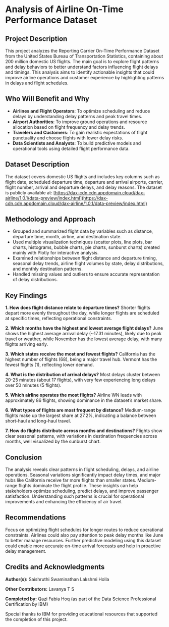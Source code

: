 # Analysis of Airline On-Time Performance Dataset

## Project Description

This project analyzes the Reporting Carrier On-Time Performance Dataset from the United States Bureau of Transportation Statistics, containing about 200 million domestic US flights. The main goal is to explore flight patterns and delay behaviors to better understand factors influencing flight delays and timings. This analysis aims to identify actionable insights that could improve airline operations and customer experience by highlighting patterns in delays and flight schedules.

## Who Will Benefit and Why

* **Airlines and Flight Operators**: To optimize scheduling and reduce delays by understanding delay patterns and peak travel times.
* **Airport Authorities**: To improve ground operations and resource allocation based on flight frequency and delay trends.
* **Travelers and Customers**: To gain realistic expectations of flight punctuality and choose flights with lower delay risks.
* **Data Scientists and Analysts**: To build predictive models and operational tools using detailed flight performance data.

## Dataset Description

The dataset covers domestic US flights and includes key columns such as flight date, scheduled departure time, departure and arrival airports, carrier, flight number, arrival and departure delays, and delay reasons. The dataset is publicly available at:
[https://dax-cdn.cdn.appdomain.cloud/dax-airline/1.0.1/data-preview/index.html](https://dax-cdn.cdn.appdomain.cloud/dax-airline/1.0.1/data-preview/index.html)

## Methodology and Approach

* Grouped and summarized flight data by variables such as distance, departure time, month, airline, and destination state.
* Used multiple visualization techniques (scatter plots, line plots, bar charts, histograms, bubble charts, pie charts, sunburst charts) created mainly with Plotly for interactive analysis.
* Examined relationships between flight distance and departure timing, seasonal delay trends, airline flight volumes by state, delay distributions, and monthly destination patterns.
* Handled missing values and outliers to ensure accurate representation of delay distributions.

## Key Findings

**1. How does flight distance relate to departure times?**
Shorter flights depart more evenly throughout the day, while longer flights are scheduled at specific times, reflecting operational constraints.

**2. Which months have the highest and lowest average flight delays?**
June shows the highest average arrival delay (\~17.31 minutes), likely due to peak travel or weather, while November has the lowest average delay, with many flights arriving early.

**3. Which states receive the most and fewest flights?**
California has the highest number of flights (68), being a major travel hub. Vermont has the fewest flights (1), reflecting lower demand.

**4. What is the distribution of arrival delays?**
Most delays cluster between 20-25 minutes (about 17 flights), with very few experiencing long delays over 50 minutes (5 flights).

**5. Which airline operates the most flights?**
Airline WN leads with approximately 86 flights, showing dominance in the dataset’s market share.

**6. What types of flights are most frequent by distance?**
Medium-range flights make up the largest share at 27.2%, indicating a balance between short-haul and long-haul travel.

**7. How do flights distribute across months and destinations?**
Flights show clear seasonal patterns, with variations in destination frequencies across months, well visualized by the sunburst chart.

## Conclusion

The analysis reveals clear patterns in flight scheduling, delays, and airline operations. Seasonal variations significantly impact delay times, and major hubs like California receive far more flights than smaller states. Medium-range flights dominate the flight profile. These insights can help stakeholders optimize scheduling, predict delays, and improve passenger satisfaction. Understanding such patterns is crucial for operational improvements and enhancing the efficiency of air travel.

## Recommendations

Focus on optimizing flight schedules for longer routes to reduce operational constraints. Airlines could also pay attention to peak delay months like June to better manage resources. Further predictive modeling using this dataset could enable more accurate on-time arrival forecasts and help in proactive delay management.

## Credits and Acknowledgments

**Author(s):**
Saishruthi Swaminathan
Lakshmi Holla

**Other Contributors:**
Lavanya T S

**Completed by:**
Qazi Fabia Hoq (as part of the Data Science Professional Certification by IBM)

Special thanks to IBM for providing educational resources that supported the completion of this project.
